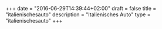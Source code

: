 +++
date = "2016-06-29T14:39:44+02:00"
draft = false
title = "italienischesauto"
description = "Italienisches Auto"
type = "italienischesauto"
+++

